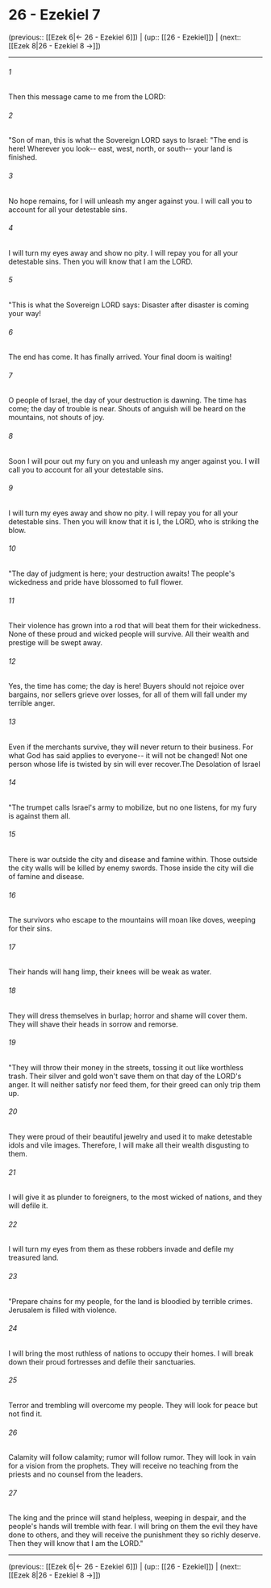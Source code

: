 # 26 - Ezekiel 7

(previous:: [[Ezek 6|← 26 - Ezekiel 6]]) | (up:: [[26 - Ezekiel]]) | (next:: [[Ezek 8|26 - Ezekiel 8 →]])

***


###### 1 
Then this message came to me from the LORD: 

###### 2 
"Son of man, this is what the Sovereign LORD says to Israel: "The end is here! Wherever you look-- east, west, north, or south-- your land is finished. 

###### 3 
No hope remains, for I will unleash my anger against you. I will call you to account for all your detestable sins. 

###### 4 
I will turn my eyes away and show no pity. I will repay you for all your detestable sins. Then you will know that I am the LORD. 

###### 5 
"This is what the Sovereign LORD says: Disaster after disaster is coming your way! 

###### 6 
The end has come. It has finally arrived. Your final doom is waiting! 

###### 7 
O people of Israel, the day of your destruction is dawning. The time has come; the day of trouble is near. Shouts of anguish will be heard on the mountains, not shouts of joy. 

###### 8 
Soon I will pour out my fury on you and unleash my anger against you. I will call you to account for all your detestable sins. 

###### 9 
I will turn my eyes away and show no pity. I will repay you for all your detestable sins. Then you will know that it is I, the LORD, who is striking the blow. 

###### 10 
"The day of judgment is here; your destruction awaits! The people's wickedness and pride have blossomed to full flower. 

###### 11 
Their violence has grown into a rod that will beat them for their wickedness. None of these proud and wicked people will survive. All their wealth and prestige will be swept away. 

###### 12 
Yes, the time has come; the day is here! Buyers should not rejoice over bargains, nor sellers grieve over losses, for all of them will fall under my terrible anger. 

###### 13 
Even if the merchants survive, they will never return to their business. For what God has said applies to everyone-- it will not be changed! Not one person whose life is twisted by sin will ever recover.The Desolation of Israel 

###### 14 
"The trumpet calls Israel's army to mobilize, but no one listens, for my fury is against them all. 

###### 15 
There is war outside the city and disease and famine within. Those outside the city walls will be killed by enemy swords. Those inside the city will die of famine and disease. 

###### 16 
The survivors who escape to the mountains will moan like doves, weeping for their sins. 

###### 17 
Their hands will hang limp, their knees will be weak as water. 

###### 18 
They will dress themselves in burlap; horror and shame will cover them. They will shave their heads in sorrow and remorse. 

###### 19 
"They will throw their money in the streets, tossing it out like worthless trash. Their silver and gold won't save them on that day of the LORD's anger. It will neither satisfy nor feed them, for their greed can only trip them up. 

###### 20 
They were proud of their beautiful jewelry and used it to make detestable idols and vile images. Therefore, I will make all their wealth disgusting to them. 

###### 21 
I will give it as plunder to foreigners, to the most wicked of nations, and they will defile it. 

###### 22 
I will turn my eyes from them as these robbers invade and defile my treasured land. 

###### 23 
"Prepare chains for my people, for the land is bloodied by terrible crimes. Jerusalem is filled with violence. 

###### 24 
I will bring the most ruthless of nations to occupy their homes. I will break down their proud fortresses and defile their sanctuaries. 

###### 25 
Terror and trembling will overcome my people. They will look for peace but not find it. 

###### 26 
Calamity will follow calamity; rumor will follow rumor. They will look in vain for a vision from the prophets. They will receive no teaching from the priests and no counsel from the leaders. 

###### 27 
The king and the prince will stand helpless, weeping in despair, and the people's hands will tremble with fear. I will bring on them the evil they have done to others, and they will receive the punishment they so richly deserve. Then they will know that I am the LORD."

***

(previous:: [[Ezek 6|← 26 - Ezekiel 6]]) | (up:: [[26 - Ezekiel]]) | (next:: [[Ezek 8|26 - Ezekiel 8 →]])
